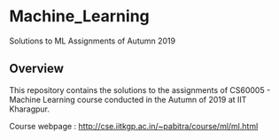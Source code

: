# Machine_Learning
Solutions to ML Assignments of Autumn 2019

## Overview

This repository contains the solutions to the assignments of CS60005 - Machine Learning course conducted in the Autumn of 2019 at IIT Kharagpur.

Course webpage : http://cse.iitkgp.ac.in/~pabitra/course/ml/ml.html
